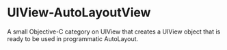 UIView-AutoLayoutView
=====================

A small Objective-C category on UIView that creates a UIView object that is ready to be used in programmatic AutoLayout. 
